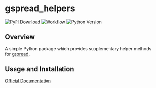 # gspread_helpers
[![PyPI Download](https://img.shields.io/pypi/v/gspread-helpers?logo=pypis.svg)](https://pypi.org/project/gspread-helpers/)
[![Workflow](https://img.shields.io/github/actions/workflow/status/michaelthomasletts/gspread-helpers/push_pullrequest.yml?logo=github)](https://github.com/michaelthomasletts/gspread-helpers/actions/workflows/push_pullrequest.yml)
![Python Version](https://img.shields.io/pypi/pyversions/gspread-helpers?style=pypi)

## Overview

A simple Python package which provides supplementary helper methods for [gspread](https://github.com/burnash/gspread).

## Usage and Installation
[Official Documentation](https://michaelthomasletts.github.io/gspread-helpers/index.html)